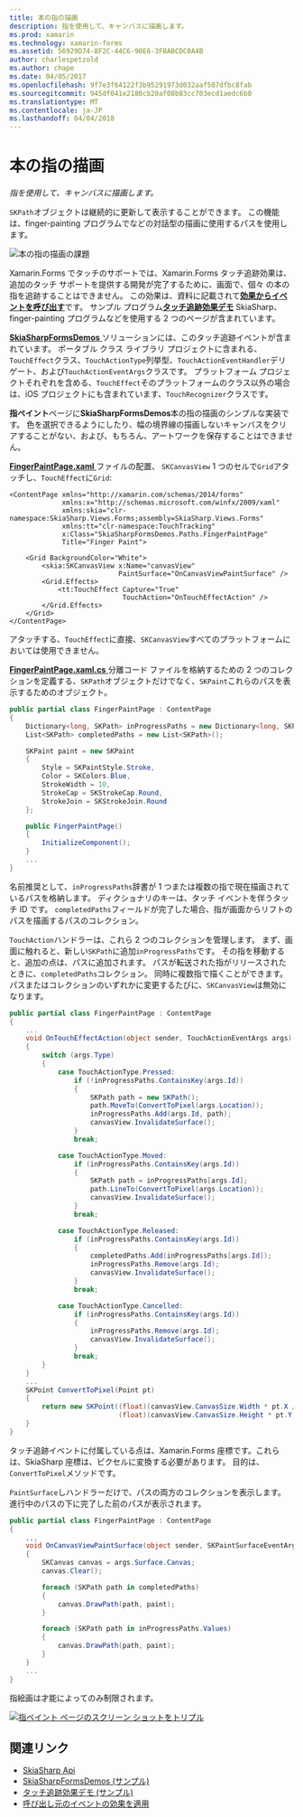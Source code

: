 ```yaml
---
title: 本の指の描画
description: 指を使用して、キャンバスに描画します。
ms.prod: xamarin
ms.technology: xamarin-forms
ms.assetid: 56929D74-8F2C-44C6-90E6-3FBABCDC0A4B
author: charlespetzold
ms.author: chape
ms.date: 04/05/2017
ms.openlocfilehash: 9f7e3f64122f3b95291973d032aaf507dfbc8fab
ms.sourcegitcommit: 945df041e2180cb20af08b83cc703ecd1aedc6b0
ms.translationtype: MT
ms.contentlocale: ja-JP
ms.lasthandoff: 04/04/2018
---
```

# <a name="finger-painting"></a>本の指の描画

_指を使用して、キャンバスに描画します。_

`SKPath`オブジェクトは継続的に更新して表示することができます。 この機能は、finger-painting プログラムでなどの対話型の描画に使用するパスを使用します。

![](finger-paint-images/fingerpaintsample.png "本の指の描画の課題")

Xamarin.Forms でタッチのサポートでは、Xamarin.Forms タッチ追跡効果は、追加のタッチ サポートを提供する開発が完了するために、画面で、個々 の本の指を追跡することはできません。 この効果は、資料に記載されて[**効果からイベントを呼び出す**](~/xamarin-forms/app-fundamentals/effects/touch-tracking.md)です。 サンプル プログラム[**タッチ追跡効果デモ**](https://developer.xamarin.com/samples/xamarin-forms/Effects/TouchTrackingEffectDemos/) SkiaSharp、finger-painting プログラムなどを使用する 2 つのページが含まれています。

[ **SkiaSharpFormsDemos** ](https://developer.xamarin.com/samples/xamarin-forms/SkiaSharpForms/Demos/)ソリューションには、このタッチ追跡イベントが含まれています。 ポータブル クラス ライブラリ プロジェクトに含まれる、`TouchEffect`クラス、`TouchActionType`列挙型、`TouchActionEventHandler`デリゲート、および`TouchActionEventArgs`クラスです。 プラットフォーム プロジェクトそれぞれを含める、`TouchEffect`そのプラットフォームのクラス以外の場合は、iOS プロジェクトにも含まれています、`TouchRecognizer`クラスです。

**指ペイント**ページに**SkiaSharpFormsDemos**本の指の描画のシンプルな実装です。 色を選択できるようにしたり、幅の境界線の描画しないキャンバスをクリアすることがない、および、もちろん、アートワークを保存することはできません。

[ **FingerPaintPage.xaml** ](https://github.com/xamarin/xamarin-forms-samples/blob/master/SkiaSharpForms/SkiaSharpFormsDemos/SkiaSharpFormsDemos/SkiaSharpFormsDemos/LinesAndPaths/FingerPaintPage.xaml)ファイルの配置、 `SKCanvasView` 1 つのセルで`Grid`アタッチし、`TouchEffect`に`Grid`:

```xaml
<ContentPage xmlns="http://xamarin.com/schemas/2014/forms"
             xmlns:x="http://schemas.microsoft.com/winfx/2009/xaml"
             xmlns:skia="clr-namespace:SkiaSharp.Views.Forms;assembly=SkiaSharp.Views.Forms"
             xmlns:tt="clr-namespace:TouchTracking"
             x:Class="SkiaSharpFormsDemos.Paths.FingerPaintPage"
             Title="Finger Paint">

    <Grid BackgroundColor="White">
        <skia:SKCanvasView x:Name="canvasView"
                           PaintSurface="OnCanvasViewPaintSurface" />
        <Grid.Effects>
            <tt:TouchEffect Capture="True"
                            TouchAction="OnTouchEffectAction" />
        </Grid.Effects>
    </Grid>
</ContentPage>
```

アタッチする、`TouchEffect`に直接、`SKCanvasView`すべてのプラットフォームにおいては使用できません。

[ **FingerPaintPage.xaml.cs** ](https://github.com/xamarin/xamarin-forms-samples/blob/master/SkiaSharpForms/SkiaSharpFormsDemos/SkiaSharpFormsDemos/SkiaSharpFormsDemos/LinesAndPaths/FingerPaintPage.xaml.cs)分離コード ファイルを格納するための 2 つのコレクションを定義する、`SKPath`オブジェクトだけでなく、`SKPaint`これらのパスを表示するためのオブジェクト。

```csharp
public partial class FingerPaintPage : ContentPage
{
    Dictionary<long, SKPath> inProgressPaths = new Dictionary<long, SKPath>();
    List<SKPath> completedPaths = new List<SKPath>();

    SKPaint paint = new SKPaint
    {
        Style = SKPaintStyle.Stroke,
        Color = SKColors.Blue,
        StrokeWidth = 10,
        StrokeCap = SKStrokeCap.Round,
        StrokeJoin = SKStrokeJoin.Round
    };

    public FingerPaintPage()
    {
        InitializeComponent();
    }
    ...
}
```

名前推奨として、`inProgressPaths`辞書が 1 つまたは複数の指で現在描画されているパスを格納します。 ディクショナリのキーは、タッチ イベントを伴うタッチ ID です。 `completedPaths`フィールドが完了した場合、指が画面からリフトのパスを描画するパスのコレクション。

`TouchAction`ハンドラーは、これら 2 つのコレクションを管理します。 まず、画面に触れると、新しい`SKPath`に追加`inProgressPaths`です。 その指を移動すると、追加の点は、パスに追加されます。 パスが転送された指がリリースされたときに、`completedPaths`コレクション。 同時に複数指で描くことができます。 パスまたはコレクションのいずれかに変更するたびに、`SKCanvasView`は無効になります。

```csharp
public partial class FingerPaintPage : ContentPage
{
    ...
    void OnTouchEffectAction(object sender, TouchActionEventArgs args)
    {
        switch (args.Type)
        {
            case TouchActionType.Pressed:
                if (!inProgressPaths.ContainsKey(args.Id))
                {
                    SKPath path = new SKPath();
                    path.MoveTo(ConvertToPixel(args.Location));
                    inProgressPaths.Add(args.Id, path);
                    canvasView.InvalidateSurface();
                }
                break;

            case TouchActionType.Moved:
                if (inProgressPaths.ContainsKey(args.Id))
                {
                    SKPath path = inProgressPaths[args.Id];
                    path.LineTo(ConvertToPixel(args.Location));
                    canvasView.InvalidateSurface();
                }
                break;

            case TouchActionType.Released:
                if (inProgressPaths.ContainsKey(args.Id))
                {
                    completedPaths.Add(inProgressPaths[args.Id]);
                    inProgressPaths.Remove(args.Id);
                    canvasView.InvalidateSurface();
                }
                break;

            case TouchActionType.Cancelled:
                if (inProgressPaths.ContainsKey(args.Id))
                {
                    inProgressPaths.Remove(args.Id);
                    canvasView.InvalidateSurface();
                }
                break;
        }
    }
    ...
    SKPoint ConvertToPixel(Point pt)
    {
        return new SKPoint((float)(canvasView.CanvasSize.Width * pt.X / canvasView.Width),
                           (float)(canvasView.CanvasSize.Height * pt.Y / canvasView.Height));
    }
}
```

タッチ追跡イベントに付属している点は、Xamarin.Forms 座標です。これらは、SkiaSharp 座標は、ピクセルに変換する必要があります。 目的は、`ConvertToPixel`メソッドです。

`PaintSurface`しハンドラーだけで、パスの両方のコレクションを表示します。 進行中のパスの下に完了した前のパスが表示されます。

```csharp
public partial class FingerPaintPage : ContentPage
{
    ,,,
    void OnCanvasViewPaintSurface(object sender, SKPaintSurfaceEventArgs args)
    {
        SKCanvas canvas = args.Surface.Canvas;
        canvas.Clear();

        foreach (SKPath path in completedPaths)
        {
            canvas.DrawPath(path, paint);
        }

        foreach (SKPath path in inProgressPaths.Values)
        {
            canvas.DrawPath(path, paint);
        }
    }
    ...
}
```

指絵画は才能によってのみ制限されます。

[![](finger-paint-images/fingerpaint-small.png "指ペイント ページのスクリーン ショットをトリプル")](finger-paint-images/fingerpaint-large.png#lightbox "指ペイント ページのトリプル スクリーン ショット")


## <a name="related-links"></a>関連リンク

- [SkiaSharp Api](https://developer.xamarin.com/api/root/SkiaSharp/)
- [SkiaSharpFormsDemos (サンプル)](https://developer.xamarin.com/samples/xamarin-forms/SkiaSharpForms/Demos/)
- [タッチ追跡効果デモ (サンプル)](https://developer.xamarin.com/samples/xamarin-forms/Effects/TouchTrackingEffectDemos/)
- [呼び出し元のイベントの効果を適用](~/xamarin-forms/app-fundamentals/effects/touch-tracking.md)
